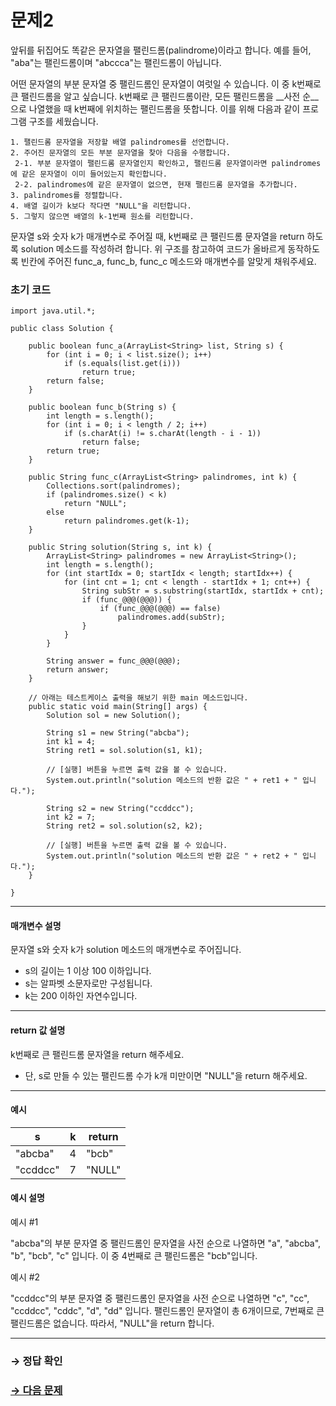 # 문제2

앞뒤를 뒤집어도 똑같은 문자열을 팰린드롬(palindrome)이라고 합니다. 예를 들어, "aba"는 팰린드롬이며 "abccca"는 팰린드롬이 아닙니다.

어떤 문자열의 부분 문자열 중 팰린드롬인 문자열이 여럿일 수 있습니다.
이 중 k번째로 큰 팰린드롬을 알고 싶습니다. k번째로 큰 팰린드롬이란, 모든 팰린드롬을 __사전 순__으로 나열했을 때 k번째에 위치하는 팰린드롬을 뜻합니다. 이를 위해 다음과 같이 프로그램 구조를 세웠습니다.

```
1. 팰린드롬 문자열을 저장할 배열 palindromes를 선언합니다.
2. 주어진 문자열의 모든 부분 문자열을 찾아 다음을 수행합니다.
 2-1. 부분 문자열이 팰린드롬 문자열인지 확인하고, 팰린드롬 문자열이라면 palindromes에 같은 문자열이 이미 들어있는지 확인합니다.
 2-2. palindromes에 같은 문자열이 없으면, 현재 팰린드롬 문자열을 추가합니다.
3. palindromes를 정렬합니다.
4. 배열 길이가 k보다 작다면 "NULL"을 리턴합니다.
5. 그렇지 않으면 배열의 k-1번째 원소를 리턴합니다.
```

문자열 s와 숫자 k가 매개변수로 주어질 때, k번째로 큰 팰린드롬 문자열을 return 하도록 solution 메소드를 작성하려 합니다. 위 구조를 참고하여 코드가 올바르게 동작하도록 빈칸에 주어진 func_a, func_b, func_c 메소드와 매개변수를 알맞게 채워주세요.

### 초기 코드

```
import java.util.*;

public class Solution {

    public boolean func_a(ArrayList<String> list, String s) {
        for (int i = 0; i < list.size(); i++)
            if (s.equals(list.get(i)))
                return true;
        return false;
    }

    public boolean func_b(String s) {
        int length = s.length();
        for (int i = 0; i < length / 2; i++)
            if (s.charAt(i) != s.charAt(length - i - 1))
                return false;
        return true;
    }
    
    public String func_c(ArrayList<String> palindromes, int k) {
        Collections.sort(palindromes);
        if (palindromes.size() < k)
            return "NULL";
        else
            return palindromes.get(k-1);
    }

    public String solution(String s, int k) {
        ArrayList<String> palindromes = new ArrayList<String>();
        int length = s.length();
        for (int startIdx = 0; startIdx < length; startIdx++) {
            for (int cnt = 1; cnt < length - startIdx + 1; cnt++) {
                String subStr = s.substring(startIdx, startIdx + cnt);
                if (func_@@@(@@@)) {
                    if (func_@@@(@@@) == false)
                	    palindromes.add(subStr);
                }
            }
        }

        String answer = func_@@@(@@@);
        return answer;
    }

    // 아래는 테스트케이스 출력을 해보기 위한 main 메소드입니다.
    public static void main(String[] args) {
        Solution sol = new Solution();
      
        String s1 = new String("abcba");
        int k1 = 4;
        String ret1 = sol.solution(s1, k1);
        
        // [실행] 버튼을 누르면 출력 값을 볼 수 있습니다. 
        System.out.println("solution 메소드의 반환 값은 " + ret1 + " 입니다.");
        
        String s2 = new String("ccddcc");
        int k2 = 7;
        String ret2 = sol.solution(s2, k2);
        
        // [실행] 버튼을 누르면 출력 값을 볼 수 있습니다. 
        System.out.println("solution 메소드의 반환 값은 " + ret2 + " 입니다.");
    }

}
```

---

#### 매개변수 설명

문자열 s와 숫자 k가 solution 메소드의 매개변수로 주어집니다.

* s의 길이는 1 이상 100 이하입니다.
* s는 알파벳 소문자로만 구성됩니다.
* k는 200 이하인 자연수입니다.

---

#### return 값 설명

k번째로 큰 팰린드롬 문자열을 return 해주세요.
* 단, s로 만들 수 있는 팰린드롬 수가 k개 미만이면 "NULL"을 return 해주세요.

---

#### 예시

| s | k | return |
|---|---|--------|
|"abcba"| 4 | "bcb" |
|"ccddcc"| 7 | "NULL" |

#### 예시 설명

예시 #1

"abcba"의 부분 문자열 중 팰린드롬인 문자열을 사전 순으로 나열하면 "a", "abcba", "b", "bcb", "c" 입니다. 이 중 4번째로 큰 팰린드롬은 "bcb"입니다.

예시 #2

"ccddcc"의 부분 문자열 중 팰린드롬인 문자열을 사전 순으로 나열하면 "c", "cc", "ccddcc", "cddc", "d", "dd" 입니다. 팰린드롬인 문자열이 총 6개이므로, 7번째로 큰 팰린드롬은 없습니다. 따라서, "NULL"을 return 합니다.

---

### → 정답 확인

### [→ 다음 문제](../no_03/ "COS Pro 1급 Java 3차 3번 문제")
